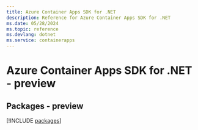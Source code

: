 ```yaml
---
title: Azure Container Apps SDK for .NET
description: Reference for Azure Container Apps SDK for .NET
ms.date: 05/28/2024
ms.topic: reference
ms.devlang: dotnet
ms.service: containerapps
---
```

# Azure Container Apps SDK for .NET - preview
## Packages - preview
[!INCLUDE [packages](container-apps-index.md)]